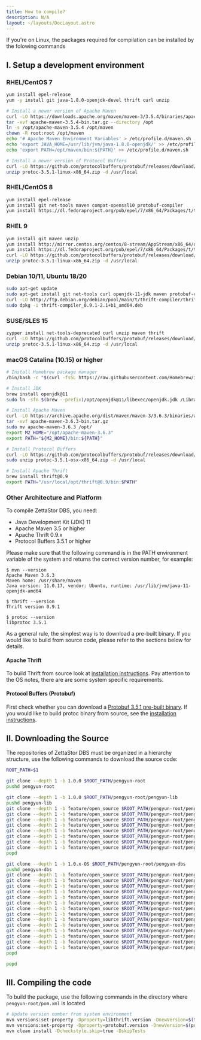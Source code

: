 ```yaml
---
title: How to compile?
description: N/A
layout: ~/layouts/DocLayout.astro
---
```


If you're on Linux, the packages required for compilation can be installed by the folowing commands

## I. Setup a development environment

### RHEL/CentOS 7
```bash
yum install epel-release
yum -y install git java-1.8.0-openjdk-devel thrift curl unzip

# Install a newer version of Apache Maven
curl -LO https://downloads.apache.org/maven/maven-3/3.5.4/binaries/apache-maven-3.5.4-bin.tar.gz
tar -xvf apache-maven-3.5.4-bin.tar.gz --directory /opt
ln -s /opt/apache-maven-3.5.4 /opt/maven
chown -R root:root /opt/maven
echo '# Apache Maven Environment Variables' > /etc/profile.d/maven.sh
echo 'export JAVA_HOME=/usr/lib/jvm/java-1.8.0-openjdk/' >> /etc/profile.d/maven.sh
echo 'export PATH=/opt/maven/bin:${PATH}' >> /etc/profile.d/maven.sh

# Install a newer version of Protocol Buffers
curl -LO https://github.com/protocolbuffers/protobuf/releases/download/v3.5.1/protoc-3.5.1-linux-x86_64.zip
unzip protoc-3.5.1-linux-x86_64.zip -d /usr/local
```

### RHEL/CentOS 8
```bash
yum install epel-release
yum install git net-tools maven compat-openssl10 protobuf-compiler
yum install https://dl.fedoraproject.org/pub/epel/7/x86_64/Packages/t/thrift-0.9.1-15.el7.x86_64.rpm
```

### RHEL 9
```bash
yum install git maven unzip
yum install http://mirror.centos.org/centos/8-stream/AppStream/x86_64/os/Packages/compat-openssl10-1.0.2o-3.el8.x86_64.rpm
yum install https://dl.fedoraproject.org/pub/epel/7/x86_64/Packages/t/thrift-0.9.1-15.el7.x86_64.rpm
curl -LO https://github.com/protocolbuffers/protobuf/releases/download/v3.5.1/protoc-3.5.1-linux-x86_64.zip
unzip protoc-3.5.1-linux-x86_64.zip -d /usr/local
```

### Debian 10/11, Ubuntu 18/20
```bash
sudo apt-get update
sudo apt-get install git net-tools curl openjdk-11-jdk maven protobuf-compiler
curl -LO http://ftp.debian.org/debian/pool/main/t/thrift-compiler/thrift-compiler_0.9.1-2.1+b1_amd64.deb
sudo dpkg -i thrift-compiler_0.9.1-2.1+b1_amd64.deb
```

### SUSE/SLES 15
```bash
zypper install net-tools-deprecated curl unzip maven thrift
curl -LO https://github.com/protocolbuffers/protobuf/releases/download/v3.5.1/protoc-3.5.1-linux-x86_64.zip
unzip protoc-3.5.1-linux-x86_64.zip -d /usr/local
```

### macOS Catalina (10.15) or higher
```zsh
# Install Homebrew package manager
/bin/bash -c "$(curl -fsSL https://raw.githubusercontent.com/Homebrew/install/HEAD/install.sh)"

# Install JDK
brew install openjdk@11
sudo ln -sfn $(brew --prefix)/opt/openjdk@11/libexec/openjdk.jdk /Library/Java/JavaVirtualMachines/openjdk-11.jdk

# Install Apache Maven
curl -LO https://archive.apache.org/dist/maven/maven-3/3.6.3/binaries/apache-maven-3.6.3-bin.tar.gz
tar -xvf apache-maven-3.6.3-bin.tar.gz
sudo mv apache-maven-3.6.3 /opt/
export M2_HOME="/opt/apache-maven-3.6.3"
export PATH="${M2_HOME}/bin:${PATH}"

# Install Protocol Buffers
curl -LO https://github.com/protocolbuffers/protobuf/releases/download/v3.5.1/protoc-3.5.1-osx-x86_64.zip
sudo unzip protoc-3.5.1-osx-x86_64.zip -d /usr/local

# Install Apache Thrift
brew install thrift@0.9
export PATH="/usr/local/opt/thrift@0.9/bin:$PATH"
```

### Other Architecture and Platform
To compile ZettaStor DBS, you need:
- Java Development Kit (JDK) 11
- Apache Maven 3.5 or higher
- Apache Thrift 0.9.x
- Protocol Buffers 3.5.1 or higher

Please make sure that the following command is in the PATH environment variable of the system and returns the correct version number, for example:
```
$ mvn --version
Apache Maven 3.6.3
Maven home: /usr/share/maven
Java version: 11.0.17, vendor: Ubuntu, runtime: /usr/lib/jvm/java-11-openjdk-amd64

$ thrift --version
Thrift version 0.9.1

$ protoc --version
libprotoc 3.5.1
```

As a general rule, the simplest way is to download a pre-built binary. If you would like to build from source code, please refer to the sections below for details.

#### Apache Thrift
To build Thrift from source look at [installation instructions](https://thrift.apache.org/docs/install/). Pay attention to the OS notes, there are are some system specific requirements.

#### Protocol Buffers (Protobuf)
First check whether you can download a [Protobuf 3.5.1 pre-built binary](https://github.com/protocolbuffers/protobuf/releases/tag/v3.5.1). If you would like to build protoc binary from source, see the [installation instructions](https://github.com/protocolbuffers/protobuf/blob/main/src/README.md).

## II. Downloading the Source
The repositories of ZettaStor DBS must be organized in a hierarchy structure, use the following commands to download the source code:
```bash
ROOT_PATH=$1

git clone --depth 1 -b 1.0.0 $ROOT_PATH/pengyun-root
pushd pengyun-root

git clone --depth 1 -b 1.0.0 $ROOT_PATH/pengyun-root/pengyun-lib
pushd pengyun-lib
git clone --depth 1 -b feature/open_source $ROOT_PATH/pengyun-root/pengyun-lib/pengyun-core
git clone --depth 1 -b feature/open_source $ROOT_PATH/pengyun-root/pengyun-lib/pengyun-database_core
git clone --depth 1 -b feature/open_source $ROOT_PATH/pengyun-root/pengyun-lib/pengyun-models
git clone --depth 1 -b feature/open_source $ROOT_PATH/pengyun-root/pengyun-lib/pengyun-dih_model
git clone --depth 1 -b feature/open_source $ROOT_PATH/pengyun-root/pengyun-lib/pengyun-dih_client
git clone --depth 1 -b feature/open_source $ROOT_PATH/pengyun-root/pengyun-lib/pengyun-query_log
git clone --depth 1 -b feature/open_source $ROOT_PATH/pengyun-root/pengyun-lib/pengyun-configuration
git clone --depth 1 -b feature/open_source $ROOT_PATH/pengyun-root/pengyun-lib/pengyun-monitor_common
popd

git clone --depth 1 -b 1.0.x-OS $ROOT_PATH/pengyun-root/pengyun-dbs
pushd pengyun-dbs
git clone --depth 1 -b feature/open_source $ROOT_PATH/pengyun-root/pengyun-dbs/dbs-dnmodel
git clone --depth 1 -b feature/open_source $ROOT_PATH/pengyun-root/pengyun-dbs/dbs-models_related
git clone --depth 1 -b feature/open_source $ROOT_PATH/pengyun-root/pengyun-dbs/pengyun-driver_core
git clone --depth 1 -b feature/open_source $ROOT_PATH/pengyun-root/pengyun-dbs/pengyun-coordinator
git clone --depth 1 -b feature/open_source $ROOT_PATH/pengyun-root/pengyun-dbs/pengyun-infocenter
git clone --depth 1 -b feature/open_source $ROOT_PATH/pengyun-root/pengyun-dbs/pengyun-drivercontainer
git clone --depth 1 -b feature/open_source $ROOT_PATH/pengyun-root/pengyun-dbs/pengyun-deployment_daemon
git clone --depth 1 -b feature/open_source $ROOT_PATH/pengyun-root/pengyun-dbs/pengyun-system_daemon
git clone --depth 1 -b feature/open_source $ROOT_PATH/pengyun-root/pengyun-dbs/pengyun-datanode_core
git clone --depth 1 -b feature/open_source $ROOT_PATH/pengyun-root/pengyun-dbs/pengyun-datanode_service
git clone --depth 1 -b feature/open_source $ROOT_PATH/pengyun-root/pengyun-dbs/pengyun-datanode
git clone --depth 1 -b feature/open_source $ROOT_PATH/pengyun-root/pengyun-dbs/pengyun-webservice_adapter
git clone --depth 1 -b feature/open_source $ROOT_PATH/pengyun-root/pengyun-dbs/pengyun-utils
git clone --depth 1 -b feature/open_source $ROOT_PATH/pengyun-root/pengyun-dbs/pengyun-console
popd

popd
```

## III. Compiling the code
To build the package, use the following commands in the directory where `pengyun-root/pom.xml` is located
```bash
# Update version number from system environment
mvn versions:set-property -Dproperty=libthrift.version -DnewVersion=$(thrift --version | awk '{print $3}')
mvn versions:set-property -Dproperty=protobuf.version -DnewVersion=$(protoc --version | awk '{print $2}')
mvn clean install -Dcheckstyle.skip=true -DskipTests
```